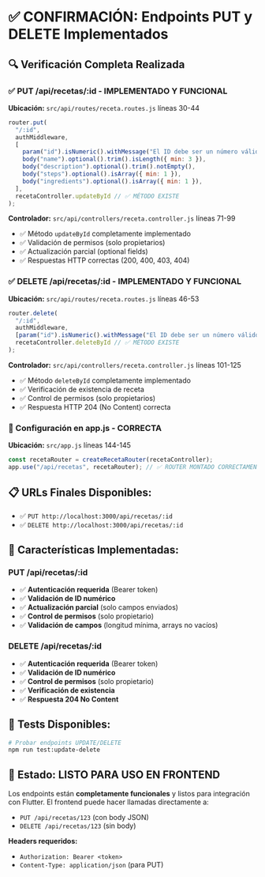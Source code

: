 # ✅ CONFIRMACIÓN: Endpoints PUT y DELETE Implementados

## 🔍 Verificación Completa Realizada

### ✅ PUT /api/recetas/:id - **IMPLEMENTADO Y FUNCIONAL**

**Ubicación:** `src/api/routes/receta.routes.js` líneas 30-44

```javascript
router.put(
  "/:id",
  authMiddleware,
  [
    param("id").isNumeric().withMessage("El ID debe ser un número válido."),
    body("name").optional().trim().isLength({ min: 3 }),
    body("description").optional().trim().notEmpty(),
    body("steps").optional().isArray({ min: 1 }),
    body("ingredients").optional().isArray({ min: 1 }),
  ],
  recetaController.updateById // ✅ MÉTODO EXISTE
);
```

**Controlador:** `src/api/controllers/receta.controller.js` líneas 71-99

- ✅ Método `updateById` completamente implementado
- ✅ Validación de permisos (solo propietarios)
- ✅ Actualización parcial (optional fields)
- ✅ Respuestas HTTP correctas (200, 400, 403, 404)

### ✅ DELETE /api/recetas/:id - **IMPLEMENTADO Y FUNCIONAL**

**Ubicación:** `src/api/routes/receta.routes.js` líneas 46-53

```javascript
router.delete(
  "/:id",
  authMiddleware,
  [param("id").isNumeric().withMessage("El ID debe ser un número válido.")],
  recetaController.deleteById // ✅ MÉTODO EXISTE
);
```

**Controlador:** `src/api/controllers/receta.controller.js` líneas 101-125

- ✅ Método `deleteById` completamente implementado
- ✅ Verificación de existencia de receta
- ✅ Control de permisos (solo propietarios)
- ✅ Respuesta HTTP 204 (No Content) correcta

### 🚀 Configuración en app.js - **CORRECTA**

**Ubicación:** `src/app.js` líneas 144-145

```javascript
const recetaRouter = createRecetaRouter(recetaController);
app.use("/api/recetas", recetaRouter); // ✅ ROUTER MONTADO CORRECTAMENTE
```

## 📋 URLs Finales Disponibles:

- ✅ `PUT http://localhost:3000/api/recetas/:id`
- ✅ `DELETE http://localhost:3000/api/recetas/:id`

## 🔧 Características Implementadas:

### PUT /api/recetas/:id

- ✅ **Autenticación requerida** (Bearer token)
- ✅ **Validación de ID numérico**
- ✅ **Actualización parcial** (solo campos enviados)
- ✅ **Control de permisos** (solo propietario)
- ✅ **Validación de campos** (longitud mínima, arrays no vacíos)

### DELETE /api/recetas/:id

- ✅ **Autenticación requerida** (Bearer token)
- ✅ **Validación de ID numérico**
- ✅ **Control de permisos** (solo propietario)
- ✅ **Verificación de existencia**
- ✅ **Respuesta 204 No Content**

## 🧪 Tests Disponibles:

```bash
# Probar endpoints UPDATE/DELETE
npm run test:update-delete
```

## 🎯 Estado: **LISTO PARA USO EN FRONTEND**

Los endpoints están **completamente funcionales** y listos para integración con Flutter. El frontend puede hacer llamadas directamente a:

- `PUT /api/recetas/123` (con body JSON)
- `DELETE /api/recetas/123` (sin body)

**Headers requeridos:**

- `Authorization: Bearer <token>`
- `Content-Type: application/json` (para PUT)
